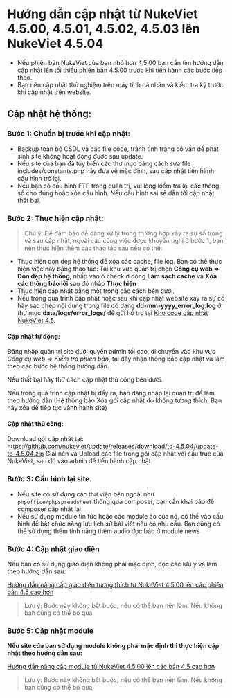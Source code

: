 # Hướng dẫn cập nhật từ NukeViet 4.5.00, 4.5.01, 4.5.02, 4.5.03 lên NukeViet 4.5.04

- Nếu phiên bản NukeViet của bạn nhỏ hơn 4.5.00 bạn cần tìm hướng dẫn cập nhật lên tối thiểu phiên bản 4.5.00 trước khi tiến hành các bước tiếp theo.
- Bạn nên cập nhật thử nghiệm trên máy tính cá nhân và kiểm tra kỹ trước khi cập nhật trên website.

## Cập nhật hệ thống:

### Bước 1: Chuẩn bị trước khi cập nhật:

- Backup toàn bộ CSDL và các file code, tránh tình trạng có vấn đề phát sinh site không hoạt động được sau update.
- Nếu site của bạn đã tùy biến các thư mục bằng cách sửa file includes/constants.php hãy đưa về mặc định, sau cập nhật tiến hành cấu hình trở lại.
- Nếu bạn có cấu hình FTP trong quản trị, vui lòng kiểm tra lại các thông số cho đúng hoặc xóa cấu hình. Nếu cấu hình sai sẽ dẫn tới cập nhật thất bại.

### Bước 2: Thực hiện cập nhật:

> Chú ý: Để đảm bảo dễ dàng xử lý trong trường hợp xảy ra sự số trong và sau cập nhật, ngoài các công việc được khuyến nghị ở bước 1, bạn nên thực hiện thêm các thao tác sau nếu có thể:
 - Thực hiện dọn dẹp hệ thống để xóa các cache, file log. Bạn có thể thực hiện việc này bằng thao tác: Tại khu vực quản trị chọn **Công cụ web => Dọn dẹp hệ thống**, nhấp vào ô check ở dòng **Làm sạch cache** và **Xóa các thông báo lỗi** sau đó nhấp **Thực hiện**
 - Thực hiện cập nhật bằng một trong các cách bên dưới.
 - Nếu trong quá trình cập nhật hoặc sau khi cập nhật website xảy ra sự cố hãy sao chép nội dung trong file có dạng **dd-mm-yyyy_error_log.log** ở thư mục **data/logs/error_logs/** để gửi hỗ trợ tại [Kho code cập nhật NukeViet 4.5](https://github.com/nukeviet/update/issues).

#### Cập nhật tự động:

Đăng nhập quản trị site dưới quyền admin tối cao, di chuyển vào khu vực *Công cụ web => Kiểm tra phiên bản*, tại đây nhận thông báo cập nhật và làm theo các bước hệ thống hướng dẫn.

Nếu thất bại hãy thử cách cập nhật thủ công bên dưới.

Nếu trong quá trình cập nhật bị đẩy ra, bạn đăng nhập lại quản trị để làm theo hướng dẫn (Hệ thống báo Xóa gói cập nhật do không tương thích, Bạn hãy xóa để tiếp tục vânh hành site)

#### Cập nhật thủ công:

Download gói cập nhật tại: https://github.com/nukeviet/update/releases/download/to-4.5.04/update-to-4.5.04.zip
Giải nén và Upload các file trong gói cập nhật với cấu trúc của NukeViet, sau đó vào admin để tiến hành cập nhật.

### Bước 3: Cấu hình lại site.

- Nếu site có sử dụng các thư viện bên ngoài như `phpoffice/phpspreadsheet` thông qua composer, bạn cần khai báo để composer cập nhật lại
- Nếu sử dụng module tin tức hoặc các module ảo của nó, có thể vào cấu hình để bật chức năng lưu lịch sử bài viết nếu có nhu cầu. Bạn cũng có thể sử dụng thêm tính năng thêm audio đọc báo ở module news

### Bước 4: Cập nhật giao diện

Nếu bạn có sử dụng giao diện không phải mặc định, đọc các lưu ý và làm theo hướng dẫn sau:

[Hướng dẫn nâng cấp giao diện tương thích từ NukeViet 4.5.00 lên các phiên bản 4.5 cao hơn](https://github.com/nukeviet/update/wiki/H%C6%B0%E1%BB%9Bng-d%E1%BA%ABn-n%C3%A2ng-c%E1%BA%A5p-giao-di%E1%BB%87n-t%C6%B0%C6%A1ng-th%C3%ADch-t%E1%BB%AB-NukeViet-4.5.00-l%C3%AAn-c%C3%A1c-phi%C3%AAn-b%E1%BA%A3n-4.5-cao-h%C6%A1n)

> Lưu ý: Bước này không bắt buộc, nếu có thể bạn nên làm. Nếu không bạn cũng có thể bỏ qua

### Bước 5: Cập nhật module

**Nếu site của bạn sử dụng module không phải mặc định thì thực hiện cập nhật theo hướng dẫn sau:**

[Hướng dẫn nâng cấp module từ NukeViet 4.5.00 lên các bản 4.5 cao hơn](https://github.com/nukeviet/update/wiki/H%C6%B0%E1%BB%9Bng-d%E1%BA%ABn-n%C3%A2ng-c%E1%BA%A5p-module-t%E1%BB%AB-NukeViet-4.5.00-l%C3%AAn-c%C3%A1c-b%E1%BA%A3n-4.5-cao-h%C6%A1n)

> Lưu ý: Bước này không bắt buộc, nếu có thể bạn nên làm. Nếu không bạn cũng có thể bỏ qua
